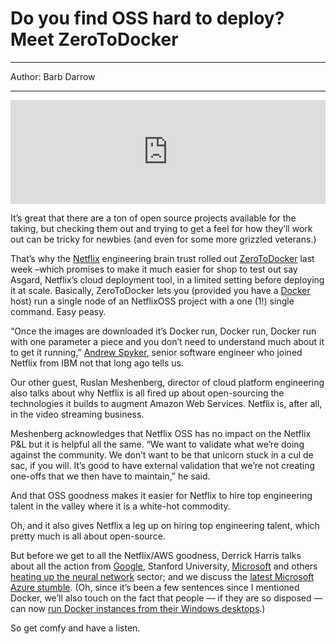 # Do you find OSS hard to deploy? Meet ZeroToDocker

---

Author: Barb Darrow

---

<iframe width="100%" height="166" scrolling="no" frameborder="no" src="https://w.soundcloud.com/player/?url=https%3A//api.soundcloud.com/tracks/177729369&color=ff5500"></iframe>


It’s great that there are a ton of open source projects available for the taking, but checking them out and trying to get a feel for how they’ll work out can be tricky for newbies (and even for some more grizzled veterans.)

That’s why the [Netflix](https://search.gigaom.com/company/netflix/?utm_source=cloud&utm_medium=editorial&utm_campaign=intext&utm_term=890347+do-you-find-oss-hard-to-deploy-meet-zerotodocker&utm_content=gigabarb) engineering brain trust rolled out [ZeroToDocker](http://techblog.netflix.com/2014/11/zerotodocker-easy-way-to-evaluate.html) last week –which promises to make it much easier for shop to test out say Asgard, Netflix’s cloud deployment tool, in a limited setting before deploying it at scale. Basically, ZeroToDocker lets you (provided you have a [Docker](https://search.gigaom.com/company/docker/?utm_source=cloud&utm_medium=editorial&utm_campaign=intext&utm_term=890347+do-you-find-oss-hard-to-deploy-meet-zerotodocker&utm_content=gigabarb) host) run a single node of an NetflixOSS project with a one (1!) single command. Easy peasy.


“Once the images are downloaded it’s Docker run, Docker run, Docker run with one parameter a piece and you don’t need to understand much about it to get it running,” [Andrew Spyker](https://gigaom.com/2014/10/06/ibm-software-vet-andrew-spyker-joins-the-netflix-cloud-platform-team/), senior software engineer who joined Netflix from IBM not that long ago tells us.

Our other guest, Ruslan Meshenberg, director of cloud platform engineering also talks about why Netflix is all fired up about open-sourcing the technologies it builds to augment Amazon Web Services. Netflix is, after all, in the video streaming business.

Meshenberg acknowledges that Netflix OSS has no impact on the Netflix P&L but it is helpful all the same. “We want to validate what we’re doing against the community. We don’t want to be that unicorn stuck in a cul de sac, if you will. It’s good to have external validation that we’re not creating one-offs that we then have to maintain,” he said.

And that OSS goodness makes it easier for Netflix to hire top engineering talent in the valley where it is a white-hot commodity.

Oh, and it also gives Netflix a leg up on hiring top engineering talent, which pretty much is all about open-source.

But before we get to all the Netflix/AWS goodness, Derrick Harris talks about all the action from [Google](https://search.gigaom.com/company/google/?utm_source=cloud&utm_medium=editorial&utm_campaign=intext&utm_term=890347+do-you-find-oss-hard-to-deploy-meet-zerotodocker&utm_content=gigabarb), Stanford University, [Microsoft](https://search.gigaom.com/company/microsoft/?utm_source=cloud&utm_medium=editorial&utm_campaign=intext&utm_term=890347+do-you-find-oss-hard-to-deploy-meet-zerotodocker&utm_content=gigabarb) and others [heating up the neural network](https://gigaom.com/2014/11/18/google-stanford-build-hybrid-neural-networks-that-can-explain-photos/?utm_source=feedburner&utm_medium=feed&utm_campaign=Feed%3A+OmMalik+%28Gigaom+News+%26+Research%29) sector; and we discuss the [latest Microsoft Azure stumble](https://gigaom.com/2014/11/18/microsoft-azure-afflicted-again/). (Oh, since it’s been a few sentences since I mentioned Docker, we’ll also touch on the fact that people — if they are so disposed — can now [run Docker instances from their Windows desktops](https://gigaom.com/2014/11/18/microsoft-puts-docker-on-windows-clients/).)

So get comfy and have a listen.

